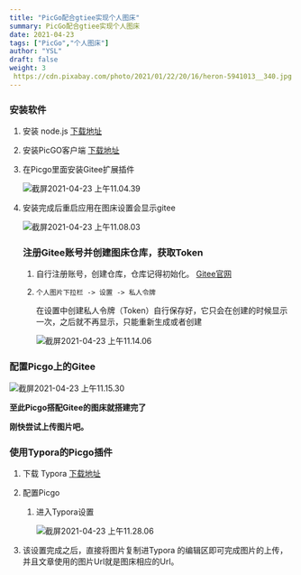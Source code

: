 ```yaml
---
title: "PicGo配合gtiee实现个人图床"
summary: PicGo配合gtiee实现个人图床
date: 2021-04-23
tags: ["PicGo","个人图床"]
author: "YSL"
draft: false
weight: 3
 https://cdn.pixabay.com/photo/2021/01/22/20/16/heron-5941013__340.jpg
---
```

### 安装软件

1. 安装 node.js [下载地址](https://nodejs.org/en/)

2. 安装PicGO客户端 [下载地址](https://github.com/Molunerfinn/PicGo/releases)

3. 在Picgo里面安装Gitee扩展插件
   
   ![截屏2021-04-23 上午11.04.39](https://gitee.com/yslinxx/image-bed/raw/master/images/%E6%88%AA%E5%B1%8F2021-04-23%20%E4%B8%8A%E5%8D%8811.04.39.png)

3. 安装完成后重启应用在图床设置会显示gitee

      ![截屏2021-04-23 上午11.08.03](https://gitee.com/yslinxx/image-bed/raw/master/images/%E6%88%AA%E5%B1%8F2021-04-23%20%E4%B8%8A%E5%8D%8811.08.03.png#pic_left)

   ### 注册Gitee账号并创建图床仓库，获取Token

   1. 自行注册账号，创建仓库，仓库记得初始化。  [Gitee官网](https://gitee.com/)

   2. ```shell
      个人图片下拉栏 -> 设置 -> 私人令牌 
      ```

      在设置中创建私人令牌（Token）自行保存好，它只会在创建的时候显示一次，之后就不再显示，只能重新生成或者创建

         ![截屏2021-04-23 上午11.14.06](https://gitee.com/yslinxx/image-bed/raw/master/images/%E6%88%AA%E5%B1%8F2021-04-23%20%E4%B8%8A%E5%8D%8811.14.06.png)

### 配置Picgo上的Gitee

   ![截屏2021-04-23 上午11.15.30](https://gitee.com/yslinxx/image-bed/raw/master/images/%E6%88%AA%E5%B1%8F2021-04-23%20%E4%B8%8A%E5%8D%8811.15.30.png)

**至此Picgo搭配Gitee的图床就搭建完了** 

**刚快尝试上传图片吧。**

### 使用Typora的Picgo插件

1. 下载 Typora [下载地址](https://typora.io/)
2. 配置Picgo
   1. 进入Typora设置

      ![截屏2021-04-23 上午11.28.06](https://gitee.com/yslinxx/image-bed/raw/master/images/%E6%88%AA%E5%B1%8F2021-04-23%20%E4%B8%8A%E5%8D%8811.28.06.png)

2. 该设置完成之后，直接将图片复制进Typora 的编辑区即可完成图片的上传，并且文章使用的图片Url就是图床相应的Url。